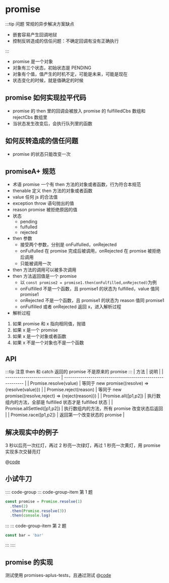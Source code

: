 # promise

:::tip 问题
常规的异步解决方案缺点

- 嵌套容易产生回调地狱
- 控制反转造成的信任问题：不确定回调有没有正确执行

:::

- promise 是一个对象
- 对象有三个状态，初始状态是 PENDING
- 对象有个值，值产生的时机不定，可能是未来，可能是现在
- 状态变化的时候，就是值确定的时候

## promise 如何实现拉平代码

- promise 的 then 里的回调会被放入 promise 的 fulfilledCbs 数组和 rejectCbs 数组里
- 当状态发生改变后，会执行队列里的函数

## 如何反转造成的信任问题

- promise 的状态只能改变一次

## promiseA+ 规范

- 术语 promise 一个有 then 方法的对象或者函数，行为符合本规范
- thenable 定义 then 方法的对象或者函数
- value 任何 js 的合法值
- exception throw 语句抛出的值
- reason promise 被拒绝原因的值
- 状态
  - pending
  - fulfulled
  - rejected
- then 参数
  - 接受两个参数，分别是 onFulfulled，onRejected
  - onFulfulled 在 promise 完成后被调用，onRejected 在 promise 被拒绝后调用
  - 只能被调用一次
- then 方法的调用可以被多次调用
- then 方法返回值是一个 promise
  - 以 `const promise2 = promise1.then(onFulfilled,onRejected)`为例
  - onFulfilled 不是一个函数，且 promise1 的状态为 fulfilled，value 值同 promise1
  - onRejected 不是一个函数，且 promise1 的状态为 reason 值同 promise1
  - onFulfilled 或者 onRejected 返回 x，进入解析过程
- 解析过程

1. 如果 promise 和 x 指向相同值，抛错
2. 如果 x 是一个 promise
3. 如果 x 是一个对象或者函数
4. 如果 x 不是一个对象也不是一个函数

## API

:::tip 注意
then 和 catch 返回的 promise 不是原来的 promise
:::
| 方法 | 说明 |
| --------------------------- | ---------------------------------------------------------- |
| Promise.resolve(value) | 等同于 new promise((resolve) => {resolve(value)}) |
| Promise.reject(reason) | 等同于 new promise((resolve,reject) => {reject(reason)}) |
| Promise.all([p1,p2]) | 执行数组内的方法，全部是 fulfilled 状态才是 fulfilled 状态 |
| Promise.allSettled([p1,p2]) | 执行数组内的方法，所有 promise 改变状态后返回 |
| Promise.race([p1,p2]) | 返回第一个改变状态的 promise |

## 解决现实中的例子

3 秒以后亮一次红灯，再过 2 秒亮一次绿灯，再过 1 秒亮一次黄灯，用 promise 实现多次交替亮灯

@[code](./light.js)

## 小试牛刀

:::: code-group
::: code-group-item 第 1 题

```js
const promise = Promise.resolve(1)
  .then(2)
  .then(Promise.resolve(3))
  .then(console.log)
```

:::
::: code-group-item 第 2 题

```js
const bar = 'bar'
```

:::
::::

## promise 的实现

测试使用 promises-aplus-tests，且通过测试
@[code](./promise.js)
